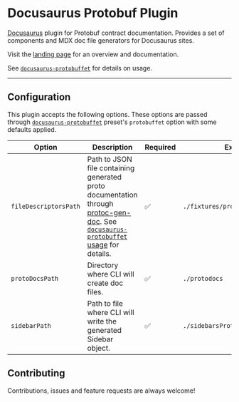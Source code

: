 # Docusaurus Protobuf Plugin

[Docusaurus](https://docusaurus.io/) plugin for Protobuf contract documentation. Provides a set of components and MDX doc file generators for Docusaurus sites.

Visit the [landing page](https://anthonybobsin.github.io/docusaurus-protobuffet/) for an overview and documentation.

See [`docusaurus-protobuffet`](https://github.com/AnthonyBobsin/docusaurus-protobuffet/tree/master/packages/docusaurus-protobuffet#usage) for details on usage.

---

## Configuration

This plugin accepts the following options. These options are passed through [`docusaurus-protobuffet`](https://github.com/AnthonyBobsin/docusaurus-protobuffet/tree/master/packages/docusaurus-protobuffet#configuration) preset's `protobuffet` option with some defaults applied.

| Option | Description | Required | Example |
| --- | --- | --- | --- |
| `fileDescriptorsPath` | Path to JSON file containing generated proto documentation through [protoc-gen-doc](https://github.com/pseudomuto/protoc-gen-doc). See [`docusaurus-protobuffet` usage](https://github.com/AnthonyBobsin/docusaurus-protobuffet/tree/master/packages/docusaurus-protobuffet#generating-the-filedescriptorspath-file) for details. | ✅ | `./fixtures/proto_workspace.json` |
| `protoDocsPath` | Directory where CLI will create doc files. | ✅ | `./protodocs` |
| `sidebarPath` | Path to file where CLI will write the generated Sidebar object. | ✅ | `./sidebarsProtodocs.js` |

## Contributing

Contributions, issues and feature requests are always welcome!
